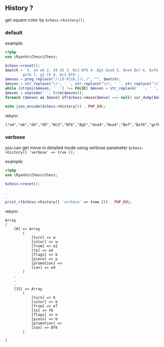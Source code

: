 ## History ?

get square color by `$chess->history();`

### default
example:
```php
<?php
use \Ryanhs\Chess\Chess;

$chess->reset();
$match = '1. e4 e6 2. d4 d5 3. Nc3 Nf6 4. Bg5 dxe4 5. Nxe4 Be7 6. Bxf6
		gxf6 7. g3 f5 8. Nc3 Bf6';
$moves = preg_replace("/([0-9]{0,})\./", "", $match);
$moves = str_replace("\r", ' ', str_replace("\n", ' ', str_replace("\t", '', $moves)));
while (strpos($moves, '  ') !== FALSE) $moves = str_replace('  ', ' ', $moves);
$moves = explode(' ', trim($moves));
foreach ($moves as $move) if($chess->move($move) === null) var_dump($move);

echo json_encode($chess->history()) . PHP_EOL;
```
return:
```
["e4","e6","d4","d5","Nc3","Nf6","Bg5","dxe4","Nxe4","Be7","Bxf6","gxf6","g3","f5","Nc3","Bf6"]
```
  
  
  
### verbose

you can get move in detailed mode using verbose parameter `$chess->history([ 'verbose' => true ]);`

example:
```php
<?php
use \Ryanhs\Chess\Chess;

$chess->reset();
.
.
.
print_r($chess->history([ 'verbose' => true ])) . PHP_EOL;
```
return:
```
Array
(
    [0] => Array
        (
            [turn] => w
            [color] => w
            [from] => e2
            [to] => e4
            [flags] => b
            [piece] => p
            [promotion] => 
            [san] => e4
        )
    .
    .
    .
    [15] => Array
        (
            [turn] => b
            [color] => b
            [from] => e7
            [to] => f6
            [flags] => n
            [piece] => b
            [promotion] => 
            [san] => Bf6
        )

)
```

